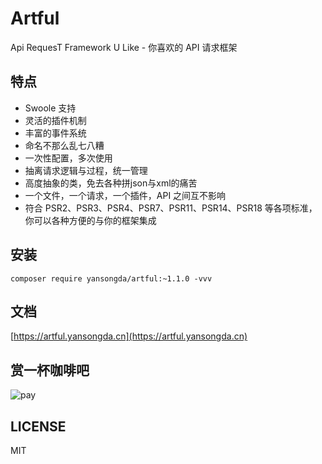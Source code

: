 # Artful

Api RequesT Framework U Like - 你喜欢的 API 请求框架

## 特点

- Swoole 支持
- 灵活的插件机制
- 丰富的事件系统
- 命名不那么乱七八糟
- 一次性配置，多次使用
- 抽离请求逻辑与过程，统一管理
- 高度抽象的类，免去各种拼json与xml的痛苦
- 一个文件，一个请求，一个插件，API 之间互不影响
- 符合 PSR2、PSR3、PSR4、PSR7、PSR11、PSR14、PSR18 等各项标准，你可以各种方便的与你的框架集成

## 安装

```shell
composer require yansongda/artful:~1.1.0 -vvv
```

## 文档

[https://artful.yansongda.cn](https://artful.yansongda.cn)

## 赏一杯咖啡吧

![pay](https://cdn.jsdelivr.net/gh/yansongda/pay/web/public/images/pay.jpg)

## LICENSE

MIT